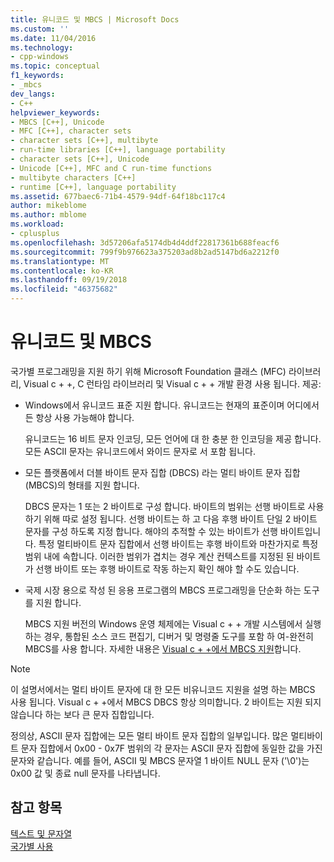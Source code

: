 ```yaml
---
title: 유니코드 및 MBCS | Microsoft Docs
ms.custom: ''
ms.date: 11/04/2016
ms.technology:
- cpp-windows
ms.topic: conceptual
f1_keywords:
- _mbcs
dev_langs:
- C++
helpviewer_keywords:
- MBCS [C++], Unicode
- MFC [C++], character sets
- character sets [C++], multibyte
- run-time libraries [C++], language portability
- character sets [C++], Unicode
- Unicode [C++], MFC and C run-time functions
- multibyte characters [C++]
- runtime [C++], language portability
ms.assetid: 677baec6-71b4-4579-94df-64f18bc117c4
author: mikeblome
ms.author: mblome
ms.workload:
- cplusplus
ms.openlocfilehash: 3d57206afa5174db4d4ddf22817361b688feacf6
ms.sourcegitcommit: 799f9b976623a375203ad8b2ad5147bd6a2212f0
ms.translationtype: MT
ms.contentlocale: ko-KR
ms.lasthandoff: 09/19/2018
ms.locfileid: "46375682"
---
```

# <a name="unicode-and-mbcs"></a>유니코드 및 MBCS

국가별 프로그래밍을 지원 하기 위해 Microsoft Foundation 클래스 (MFC) 라이브러리, Visual c + +, C 런타임 라이브러리 및 Visual c + + 개발 환경 사용 됩니다. 제공:

- Windows에서 유니코드 표준 지원 합니다. 유니코드는 현재의 표준이며 어디에서든 항상 사용 가능해야 합니다.

   유니코드는 16 비트 문자 인코딩, 모든 언어에 대 한 충분 한 인코딩을 제공 합니다. 모든 ASCII 문자는 유니코드에서 와이드 문자로 서 포함 됩니다.

- 모든 플랫폼에서 더블 바이트 문자 집합 (DBCS) 라는 멀티 바이트 문자 집합 (MBCS)의 형태를 지원 합니다.

   DBCS 문자는 1 또는 2 바이트로 구성 합니다. 바이트의 범위는 선행 바이트로 사용 하기 위해 따로 설정 됩니다. 선행 바이트는 하 고 다음 후행 바이트 단일 2 바이트 문자를 구성 하도록 지정 합니다. 해야의 추적할 수 있는 바이트가 선행 바이트입니다. 특정 멀티바이트 문자 집합에서 선행 바이트는 후행 바이트와 마찬가지로 특정 범위 내에 속합니다. 이러한 범위가 겹치는 경우 계산 컨텍스트를 지정된 된 바이트가 선행 바이트 또는 후행 바이트로 작동 하는지 확인 해야 할 수도 있습니다.

- 국제 시장 용으로 작성 된 응용 프로그램의 MBCS 프로그래밍을 단순화 하는 도구를 지원 합니다.

   MBCS 지원 버전의 Windows 운영 체제에는 Visual c + + 개발 시스템에서 실행 하는 경우, 통합된 소스 코드 편집기, 디버거 및 명령줄 도구를 포함 하 여-완전히 MBCS를 사용 합니다. 자세한 내용은 [Visual c + +에서 MBCS 지원](../text/mbcs-support-in-visual-cpp.md)합니다.

> [!NOTE]
>  이 설명서에서는 멀티 바이트 문자에 대 한 모든 비유니코드 지원을 설명 하는 MBCS 사용 됩니다. Visual c + +에서 MBCS DBCS 항상 의미합니다. 2 바이트는 지원 되지 않습니다 하는 보다 큰 문자 집합입니다.

정의상, ASCII 문자 집합에는 모든 멀티 바이트 문자 집합의 일부입니다. 많은 멀티바이트 문자 집합에서 0x00 - 0x7F 범위의 각 문자는 ASCII 문자 집합에 동일한 값을 가진 문자와 같습니다. 예를 들어, ASCII 및 MBCS 문자열 1 바이트 NULL 문자 ('\0')는 0x00 값 및 종료 null 문자를 나타냅니다.

## <a name="see-also"></a>참고 항목

[텍스트 및 문자열](../text/text-and-strings-in-visual-cpp.md)<br/>
[국가별 사용](../text/international-enabling.md)